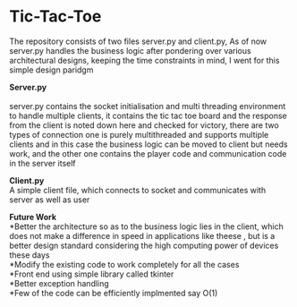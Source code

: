 # Tic-Tac-Toe

The repository consists of two files server.py and client.py, As of now server.py handles the business logic after pondering over various architectural designs, keeping the time constraints in mind, I went for this simple design paridgm <br />

**Server.py**<br /><br />
server.py contains the socket initialisation and multi threading environment to handle multiple clients, it contains the tic tac toe board and the response from the client is noted down here and checked for victory, there are two types of connection one is purely multithreaded and supports multiple clients and in this case the business logic can be moved to client but needs work, and the other one contains the player code and communication code in the server itself<br />

**Client.py**<br />
A simple client file, which connects to socket and communicates with server as well as user<br />

**Future Work**<br />
*Better the architecture so as to the business logic lies in the client, which does not make a difference in speed in applications like theese , but is a better design standard considering the high computing power of devices these days <br />
*Modify the existing code to work completely for all the cases<br />
*Front end using simple library called tkinter<br />
*Better exception handling <br />
*Few of the code can be efficiently implmented say O(1)<br />
